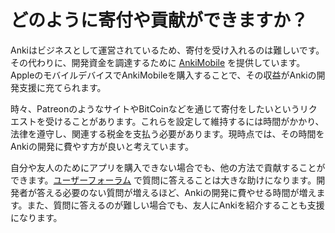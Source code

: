 # どのように寄付や貢献ができますか？

Ankiはビジネスとして運営されているため、寄付を受け入れるのは難しいです。その代わりに、開発資金を調達するために [AnkiMobile](https://apps.apple.com/us/app/ankimobile-flashcards/id373493387) を提供しています。AppleのモバイルデバイスでAnkiMobileを購入することで、その収益がAnkiの開発支援に充てられます。

時々、PatreonのようなサイトやBitCoinなどを通じて寄付をしたいというリクエストを受けることがあります。これらを設定して維持するには時間がかかり、法律を遵守し、関連する税金を支払う必要があります。現時点では、その時間をAnkiの開発に費やす方が良いと考えています。

自分や友人のためにアプリを購入できない場合でも、他の方法で貢献することができます。[ユーザーフォーラム](https://forums.ankiweb.net) で質問に答えることは大きな助けになります。開発者が答える必要のない質問が増えるほど、Ankiの開発に費やせる時間が増えます。また、質問に答えるのが難しい場合でも、友人にAnkiを紹介することも支援になります。